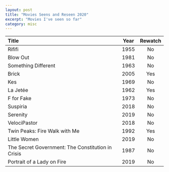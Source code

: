 ```yaml
---
layout: post
title: "Movies Seens and Reseen 2020"
excerpt: "Movies I've seen so far"
category: misc
---
```


Title | Year | Rewatch
:---  | :---: | :---:
Rififi | 1955 | No
Blow Out | 1981 | No
Something Different | 1963 | No
Brick | 2005 | Yes
Kes | 1969 | No
La Jetée | 1962 | Yes
F for Fake | 1973 | No
Suspiria | 2018 | No
Serenity | 2019 | No
VelociPastor | 2018 | No
Twin Peaks: Fire Walk with Me | 1992 | Yes
Little Women | 2019 | No
The Secret Government: The Constitution in Crisis | 1987 | No
Portrait of a Lady on Fire | 2019 | No
